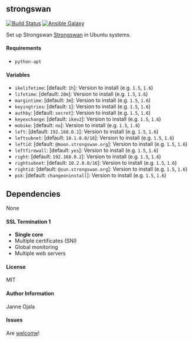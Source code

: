 ## strongswan

[![Build Status](https://travis-ci.org/Oefenweb/ansible-haproxy.svg?branch=master)](https://travis-ci.org/Oefenweb/ansible-haproxy) [![Ansible Galaxy](http://img.shields.io/badge/ansible--galaxy-haproxy-blue.svg)](https://galaxy.ansible.com/tersmitten/haproxy)

Set up Strongswan [Strongswan](https://www.strongswan.org//) in Ubuntu systems.

#### Requirements

* `python-apt`

#### Variables

* `ikelifetime`: [default: `1h`]: Version to install (e.g. `1.5`, `1.6`)
* `lifetime`: [default: `20m`]: Version to install (e.g. `1.5`, `1.6`)
* `margintime`: [default: `3m`]: Version to install (e.g. `1.5`, `1.6`)
* `keyingtries`: [default: `1`]: Version to install (e.g. `1.5`, `1.6`)
* `authby`: [default: `secret`]: Version to install (e.g. `1.5`, `1.6`)
* `keyexchange`: [default: `ikev2`]: Version to install (e.g. `1.5`, `1.6`)
* `mobike`: [default: `no`]: Version to install (e.g. `1.5`, `1.6`)
* `left`: [default: `192.168.0.1`]: Version to install (e.g. `1.5`, `1.6`)
* `leftsubnet`: [default: `10.1.0.0/16`]: Version to install (e.g. `1.5`, `1.6`)
* `leftid`: [default: `@moon.strongswan.org`]: Version to install (e.g. `1.5`, `1.6`)
* `leftfirewall`: [default: `yes`]: Version to install (e.g. `1.5`, `1.6`)
* `right`: [default: `192.168.0.2`]: Version to install (e.g. `1.5`, `1.6`)
* `rightsubnet`: [default: `10.2.0.0/16`]: Version to install (e.g. `1.5`, `1.6`)
* `rightid`: [default: `@sun.strongswan.org`]: Version to install (e.g. `1.5`, `1.6`)
* `psk`: [default: `changeoninstall`]: Version to install (e.g. `1.5`, `1.6`)

## Dependencies

None

#### SSL Termination 1

* **Single core**
* Multiple certificates (SNI)
* Global monitoring
* Multiple web servers

#### License

MIT

#### Author Information

Janne Ojala

#### Issues

Are [welcome](https://github.com/janneojala/ansible-strongswan/issues)!
